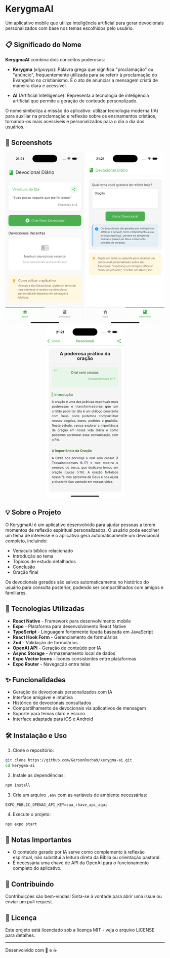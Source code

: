 # KerygmaAI

Um aplicativo mobile que utiliza inteligência artificial para gerar devocionais personalizados com base nos temas escolhidos pelo usuário.

## 📋 Significado do Nome

**KerygmaAI** combina dois conceitos poderosos:

- **Kerygma** (κήρυγμα): Palavra grega que significa "proclamação" ou "anúncio", frequentemente utilizada para se referir à proclamação do Evangelho no cristianismo. É o ato de anunciar a mensagem cristã de maneira clara e acessível.

- **AI** (Artificial Intelligence): Representa a tecnologia de inteligência artificial que permite a geração de conteúdo personalizado.

O nome simboliza a missão do aplicativo: utilizar tecnologia moderna (IA) para auxiliar na proclamação e reflexão sobre os ensinamentos cristãos, tornando-os mais acessíveis e personalizados para o dia a dia dos usuários.

## 📱 Screenshots

<div align="center">
  <!-- Adicione suas screenshots aqui. Exemplo: -->
  <img src="screenshots/tela-inicial.png" width="250" alt="Tela inicial" />
  <img src="screenshots/devocional.png" width="250" alt="Tela de devocional" />
  <img src="screenshots/historico.png" width="250" alt="Histórico de devocionais" />
</div>

## 💡 Sobre o Projeto

O KerygmaAI é um aplicativo desenvolvido para ajudar pessoas a terem momentos de reflexão espiritual personalizados. O usuário pode escolher um tema de interesse e o aplicativo gera automaticamente um devocional completo, incluindo:

- Versículo bíblico relacionado
- Introdução ao tema
- Tópicos de estudo detalhados
- Conclusão
- Oração final

Os devocionais gerados são salvos automaticamente no histórico do usuário para consulta posterior, podendo ser compartilhados com amigos e familiares.

## 🚀 Tecnologias Utilizadas

- **React Native** - Framework para desenvolvimento mobile
- **Expo** - Plataforma para desenvolvimento React Native
- **TypeScript** - Linguagem fortemente tipada baseada em JavaScript
- **React Hook Form** - Gerenciamento de formulários
- **Zod** - Validação de formulários
- **OpenAI API** - Geração de conteúdo por IA
- **Async Storage** - Armazenamento local de dados
- **Expo Vector Icons** - Ícones consistentes entre plataformas
- **Expo Router** - Navegação entre telas

## ✨ Funcionalidades

- Geração de devocionais personalizados com IA
- Interface amigável e intuitiva
- Histórico de devocionais consultados
- Compartilhamento de devocionais via aplicativos de mensagem
- Suporte para temas claro e escuro
- Interface adaptada para iOS e Android

## 🛠️ Instalação e Uso

1. Clone o repositório:
```bash
git clone https://github.com/GersonRocha9/kerygma-ai.git
cd kerygma-ai
```

2. Instale as dependências:
```bash
npm install
```

3. Crie um arquivo `.env` com as variáveis de ambiente necessárias:
```
EXPO_PUBLIC_OPENAI_API_KEY=sua_chave_api_aqui
```

4. Execute o projeto:
```bash
npx expo start
```

## 📝 Notas Importantes

- O conteúdo gerado por IA serve como complemento à reflexão espiritual, não substitui a leitura direta da Bíblia ou orientação pastoral.
- É necessária uma chave de API da OpenAI para o funcionamento completo do aplicativo.

## 🤝 Contribuindo

Contribuições são bem-vindas! Sinta-se à vontade para abrir uma issue ou enviar um pull request.

## 📄 Licença

Este projeto está licenciado sob a licença MIT - veja o arquivo LICENSE para detalhes.

---

Desenvolvido com 💚 e ☕
